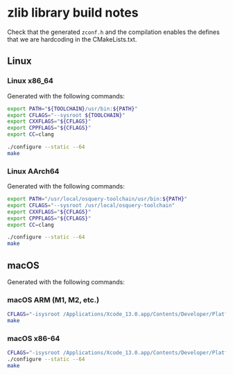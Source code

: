 # zlib library build notes

Check that the generated `zconf.h` and the compilation enables the defines that we are hardcoding in the CMakeLists.txt.

## Linux

### Linux x86_64

Generated with the following commands:

```bash
export PATH="${TOOLCHAIN}/usr/bin:${PATH}"
export CFLAGS="--sysroot ${TOOLCHAIN}"
export CXXFLAGS="${CFLAGS}"
export CPPFLAGS="${CFLAGS}"
export CC=clang

./configure --static --64
make
```

### Linux AArch64

Generated with the following commands:

```bash
export PATH="/usr/local/osquery-toolchain/usr/bin:${PATH}"
export CFLAGS="--sysroot /usr/local/osquery-toolchain"
export CXXFLAGS="${CFLAGS}"
export CPPFLAGS="${CFLAGS}"
export CC=clang

./configure --static --64
make
```

## macOS

Generated with the following commands:

### macOS ARM (M1, M2, etc.)

```sh
CFLAGS="-isysroot /Applications/Xcode_13.0.app/Contents/Developer/Platforms/MacOSX.platform/Developer/SDKs/MacOSX11.3.sdk -target arm64-apple-macos10.15" ./configure --static --64
make
```

### macOS x86-64

```sh
CFLAGS="-isysroot /Applications/Xcode_13.0.app/Contents/Developer/Platforms/MacOSX.platform/Developer/SDKs/MacOSX11.3.sdk -target x86_64-apple-macos10.14"
./configure --static --64
make
```
